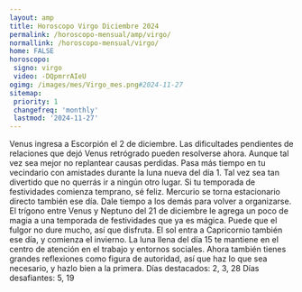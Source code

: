 ```yaml
---
layout: amp
title: Horoscopo Virgo Diciembre 2024 
permalink: /horoscopo-mensual/amp/virgo/
normallink: /horoscopo-mensual/virgo/
home: FALSE
horoscopo:
 signo: virgo
 video: -DQpmrrAIeU
ogimg: /images/mes/Virgo_mes.png#2024-11-27
sitemap:
 priority: 1
 changefreq: 'monthly'
 lastmod: '2024-11-27'
---
```



Venus ingresa a Escorpión el 2 de diciembre. Las dificultades pendientes de relaciones que dejó Venus retrógrado pueden resolverse ahora. Aunque tal vez sea mejor no replantear causas perdidas. 
Pasa más tiempo en tu vecindario con amistades durante la luna nueva del día 1. Tal vez sea tan divertido que no querrás ir a ningún otro lugar. Si tu temporada de festividades comienza temprano, sé feliz. Mercurio se torna estacionario directo también ese día. Dale tiempo a los demás para volver a organizarse. 
El trígono entre Venus y Neptuno del 21 de diciembre le agrega un poco de magia a una temporada de festividades que ya es mágica. Puede que el fulgor no dure mucho, así que disfruta. El sol entra a Capricornio también ese día, y comienza el invierno. 
La luna llena del día 15 te mantiene en el centro de atención en el trabajo y entornos sociales. Ahora también tienes grandes reflexiones como figura de autoridad, así que haz lo que sea necesario, y hazlo bien a la primera. 
Días destacados: 2, 3, 28
Días desafiantes: 5, 19